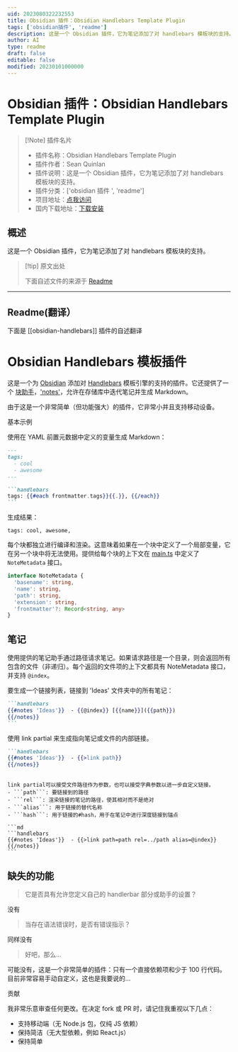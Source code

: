 ```yaml
---
uid: 2023080322232553
title: Obsidian 插件：Obsidian Handlebars Template Plugin
tags: ['obsidian插件', 'readme']
description: 这是一个 Obsidian 插件，它为笔记添加了对 handlebars 模板块的支持。
author: AI
type: readme
draft: false
editable: false
modified: 20230101000000
---
```


# Obsidian 插件：Obsidian Handlebars Template Plugin

> [!Note] 插件名片
> - 插件名称：Obsidian Handlebars Template Plugin
> - 插件作者：Sean Quinlan
> - 插件说明：这是一个 Obsidian 插件，它为笔记添加了对 handlebars 模板块的支持。
> - 插件分类：['obsidian 插件 ', 'readme']
> - 项目地址：[点我访问](https://github.com/sbquinlan/obsidian-handlebars)
> - 国内下载地址：[下载安装](https://pkmer.cn/products/plugin/pluginMarket/?obsidian-handlebars)

## 概述

这是一个 Obsidian 插件，它为笔记添加了对 handlebars 模板块的支持。

> [!tip] 原文出处
>
>下面自述文件的来源于 [Readme](https://ghproxy.net/https://raw.githubusercontent.com/sbquinlan/obsidian-handlebars/master/README.md)
>

---

## Readme(翻译）

下面是 [[obsidian-handlebars]] 插件的自述翻译

# Obsidian Handlebars 模板插件

这是一个为 [Obsidian](https://obsidian.md) 添加对 [Handlebars](https://handlebarsjs.com/) 模板引擎的支持的插件。它还提供了一个 [块助手](https://handlebarsjs.com/guide/block-helpers.html)，['notes'](#notes)，允许在存储库中迭代笔记并生成 Markdown。

由于这是一个非常简单（但功能强大）的插件，它非常小并且支持移动设备。

基本示例

使用在 YAML 前置元数据中定义的变量生成 Markdown：

`````md
---
tags:
  - cool
  - awesome
---

```handlebars
tags: {{#each frontmatter.tags}}{{.}}, {{/each}}
```
`````

生成结果：

```
tags: cool, awesome, 
```

每个块都独立进行编译和渲染。这意味着如果在一个块中定义了一个局部变量，它在另一个块中将无法使用。提供给每个块的上下文在 [main.ts](/main.ts) 中定义了 ```NoteMetadata``` 接口。

```ts
interface NoteMetadata {
  'basename': string,
  'name': string,
  'path': string, 
  'extension': string,
  'frontmatter'?: Record<string, any>
}
```

## 笔记

使用提供的笔记助手通过路径请求笔记。如果请求路径是一个目录，则会返回所有包含的文件（非递归）。每个返回的文件项的上下文都具有 NoteMetadata 接口，并支持 ```@index```。

要生成一个链接列表，链接到 'Ideas' 文件夹中的所有笔记：

`````md
```handlebars
{{#notes 'Ideas'}}  - {{@index}} [{{name}}]({{path}})
{{/notes}}
```
`````

使用 link partial 来生成指向笔记或文件的内部链接。

```md
```handlebars
{{#notes 'Ideas'}}  - {{>link path}}
{{/notes}}
```

`````

link partial可以接受文件路径作为参数，也可以接受字典参数以进一步自定义链接。
- ```path```: 要链接到的路径
- ```rel```: 渲染链接的笔记的路径，使其相对而不是绝对
- ```alias```: 用于链接的替代名称
- ```hash```: 用于链接的#hash，用于在笔记中进行深度链接到锚点

```md
```handlebars
{{#notes 'Ideas'}}  - {{>link path=path rel=../path alias=@index}}
{{/notes}}
```
`````

## 缺失的功能

> 它是否具有允许您定义自己的 handlerbar 部分或助手的设置？

没有

> 当存在语法错误时，是否有错误指示？

同样没有

> 好吧，那么...

可能没有，这是一个非常简单的插件：只有一个直接依赖项和少于 100 行代码。目前非常容易手动自定义，这也是我要说的...

贡献

我非常乐意审查任何更改。在决定 fork 或 PR 时，请记住我重视以下几点：

- 支持移动端（无 Node.js 包，仅纯 JS 依赖）
- 保持简洁（无大型依赖，例如 React.js）
- 保持简单



